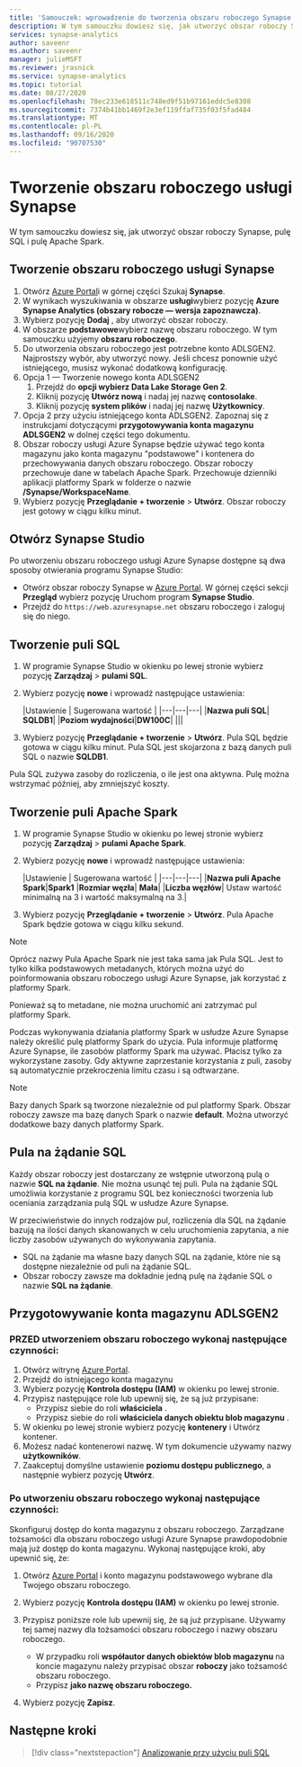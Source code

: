 ```yaml
---
title: 'Samouczek: wprowadzenie do tworzenia obszaru roboczego Synapse'
description: W tym samouczku dowiesz się, jak utworzyć obszar roboczy Synapse, pulę SQL i pulę Apache Spark.
services: synapse-analytics
author: saveenr
ms.author: saveenr
manager: julieMSFT
ms.reviewer: jrasnick
ms.service: synapse-analytics
ms.topic: tutorial
ms.date: 08/27/2020
ms.openlocfilehash: 78ec233e618511c748ed9f51b97161eddc5e8308
ms.sourcegitcommit: 7374b41bb1469f2e3ef119ffaf735f03f5fad484
ms.translationtype: MT
ms.contentlocale: pl-PL
ms.lasthandoff: 09/16/2020
ms.locfileid: "90707530"
---
```

# <a name="create-a-synapse-workspace"></a>Tworzenie obszaru roboczego usługi Synapse

W tym samouczku dowiesz się, jak utworzyć obszar roboczy Synapse, pulę SQL i pulę Apache Spark. 

## <a name="create-a-synapse-workspace"></a>Tworzenie obszaru roboczego usługi Synapse

1. Otwórz [Azure Portal](https://portal.azure.com)i w górnej części Szukaj **Synapse**.
1. W wynikach wyszukiwania w obszarze **usługi**wybierz pozycję **Azure Synapse Analytics (obszary robocze — wersja zapoznawcza)**.
1. Wybierz pozycję **Dodaj** , aby utworzyć obszar roboczy.
1. W obszarze **podstawowe**wybierz nazwę obszaru roboczego. W tym samouczku użyjemy **obszaru roboczego**.
1. Do utworzenia obszaru roboczego jest potrzebne konto ADLSGEN2. Najprostszy wybór, aby utworzyć nowy. Jeśli chcesz ponownie użyć istniejącego, musisz wykonać dodatkową konfigurację. 
1. Opcja 1 — Tworzenie nowego konta ADLSGEN2 
    1. Przejdź do **opcji wybierz Data Lake Storage Gen 2**. 
    1. Kliknij pozycję **Utwórz nową** i nadaj jej nazwę **contosolake**.
    1. Kliknij pozycję **system plików** i nadaj jej nazwę **Użytkownicy**.
1. Opcja 2 przy użyciu istniejącego konta ADLSGEN2. Zapoznaj się z instrukcjami dotyczącymi **przygotowywania konta magazynu ADLSGEN2** w dolnej części tego dokumentu.
1. Obszar roboczy usługi Azure Synapse będzie używać tego konta magazynu jako konta magazynu "podstawowe" i kontenera do przechowywania danych obszaru roboczego. Obszar roboczy przechowuje dane w tabelach Apache Spark. Przechowuje dzienniki aplikacji platformy Spark w folderze o nazwie **/Synapse/WorkspaceName**.
1. Wybierz pozycję **Przeglądanie + tworzenie** > **Utwórz**. Obszar roboczy jest gotowy w ciągu kilku minut.


## <a name="open-synapse-studio"></a>Otwórz Synapse Studio

Po utworzeniu obszaru roboczego usługi Azure Synapse dostępne są dwa sposoby otwierania programu Synapse Studio:

* Otwórz obszar roboczy Synapse w [Azure Portal](https://portal.azure.com). W górnej części sekcji **Przegląd** wybierz pozycję Uruchom program **Synapse Studio**.
* Przejdź do `https://web.azuresynapse.net` obszaru roboczego i zaloguj się do niego.

## <a name="create-a-sql-pool"></a>Tworzenie puli SQL

1. W programie Synapse Studio w okienku po lewej stronie wybierz pozycję **Zarządzaj**  >  **pulami SQL**.
1. Wybierz pozycję **nowe** i wprowadź następujące ustawienia:

    |Ustawienie | Sugerowana wartość | 
    |---|---|---|
    |**Nazwa puli SQL**| **SQLDB1**|
    |**Poziom wydajności**|**DW100C**|
    |||

1. Wybierz pozycję **Przeglądanie + tworzenie** > **Utwórz**. Pula SQL będzie gotowa w ciągu kilku minut. Pula SQL jest skojarzona z bazą danych puli SQL o nazwie **SQLDB1**.

Pula SQL zużywa zasoby do rozliczenia, o ile jest ona aktywna. Pulę można wstrzymać później, aby zmniejszyć koszty.

## <a name="create-an-apache-spark-pool"></a>Tworzenie puli Apache Spark

1. W programie Synapse Studio w okienku po lewej stronie wybierz pozycję **Zarządzaj**  >  **pulami Apache Spark**.
1. Wybierz pozycję **nowe** i wprowadź następujące ustawienia:

    |Ustawienie | Sugerowana wartość | 
    |---|---|---|
    |**Nazwa puli Apache Spark**|**Spark1**
    |**Rozmiar węzła**| **Mała**|
    |**Liczba węzłów**| Ustaw wartość minimalną na 3 i wartość maksymalną na 3.|

1. Wybierz pozycję **Przeglądanie + tworzenie** > **Utwórz**. Pula Apache Spark będzie gotowa w ciągu kilku sekund.

> [!NOTE]
> Oprócz nazwy Pula Apache Spark nie jest taka sama jak Pula SQL. Jest to tylko kilka podstawowych metadanych, których można użyć do poinformowania obszaru roboczego usługi Azure Synapse, jak korzystać z platformy Spark.

Ponieważ są to metadane, nie można uruchomić ani zatrzymać pul platformy Spark.

Podczas wykonywania działania platformy Spark w usłudze Azure Synapse należy określić pulę platformy Spark do użycia. Pula informuje platformę Azure Synapse, ile zasobów platformy Spark ma używać. Płacisz tylko za wykorzystane zasoby. Gdy aktywne zaprzestanie korzystania z puli, zasoby są automatycznie przekroczenia limitu czasu i są odtwarzane.

> [!NOTE]
> Bazy danych Spark są tworzone niezależnie od pul platformy Spark. Obszar roboczy zawsze ma bazę danych Spark o nazwie **default**. Można utworzyć dodatkowe bazy danych platformy Spark.

## <a name="the-sql-on-demand-pool"></a>Pula na żądanie SQL

Każdy obszar roboczy jest dostarczany ze wstępnie utworzoną pulą o nazwie **SQL na żądanie**. Nie można usunąć tej puli. Pula na żądanie SQL umożliwia korzystanie z programu SQL bez konieczności tworzenia lub oceniania zarządzania pulą SQL w usłudze Azure Synapse.

W przeciwieństwie do innych rodzajów pul, rozliczenia dla SQL na żądanie bazują na ilości danych skanowanych w celu uruchomienia zapytania, a nie liczby zasobów używanych do wykonywania zapytania.

* SQL na żądanie ma własne bazy danych SQL na żądanie, które nie są dostępne niezależnie od puli na żądanie SQL.
* Obszar roboczy zawsze ma dokładnie jedną pulę na żądanie SQL o nazwie **SQL na żądanie**.

## <a name="preparing-a-adlsgen2-storage-account"></a>Przygotowywanie konta magazynu ADLSGEN2

### <a name="perform-the-following-steps-before-you-create-your-workspace"></a>PRZED utworzeniem obszaru roboczego wykonaj następujące czynności:

1. Otwórz witrynę [Azure Portal](https://portal.azure.com).
1. Przejdź do istniejącego konta magazynu
1. Wybierz pozycję **Kontrola dostępu (IAM)** w okienku po lewej stronie. 
1. Przypisz następujące role lub upewnij się, że są już przypisane:
    * Przypisz siebie do roli **właściciela** .
    * Przypisz siebie do roli **właściciela danych obiektu blob magazynu** .
1. W okienku po lewej stronie wybierz pozycję **kontenery** i Utwórz kontener.
1. Możesz nadać kontenerowi nazwę. W tym dokumencie używamy nazwy  **użytkowników**.
1. Zaakceptuj domyślne ustawienie **poziomu dostępu publicznego**, a następnie wybierz pozycję **Utwórz**.

### <a name="perform-the-following-steps-after-you-create-your-workspace"></a>Po utworzeniu obszaru roboczego wykonaj następujące czynności:

Skonfiguruj dostęp do konta magazynu z obszaru roboczego. Zarządzane tożsamości dla obszaru roboczego usługi Azure Synapse prawdopodobnie mają już dostęp do konta magazynu. Wykonaj następujące kroki, aby upewnić się, że:

1. Otwórz [Azure Portal](https://portal.azure.com) i konto magazynu podstawowego wybrane dla Twojego obszaru roboczego.
1. Wybierz pozycję **Kontrola dostępu (IAM)** w okienku po lewej stronie.
1. Przypisz poniższe role lub upewnij się, że są już przypisane. Używamy tej samej nazwy dla tożsamości obszaru roboczego i nazwy obszaru roboczego.
    * W przypadku roli **współautor danych obiektów blob magazynu** na koncie magazynu należy przypisać obszar **roboczy** jako tożsamość obszaru roboczego.
    * Przypisz **jako nazwę obszaru roboczego.**

1. Wybierz pozycję **Zapisz**.

## <a name="next-steps"></a>Następne kroki

> [!div class="nextstepaction"]
> [Analizowanie przy użyciu puli SQL](get-started-analyze-sql-pool.md)
